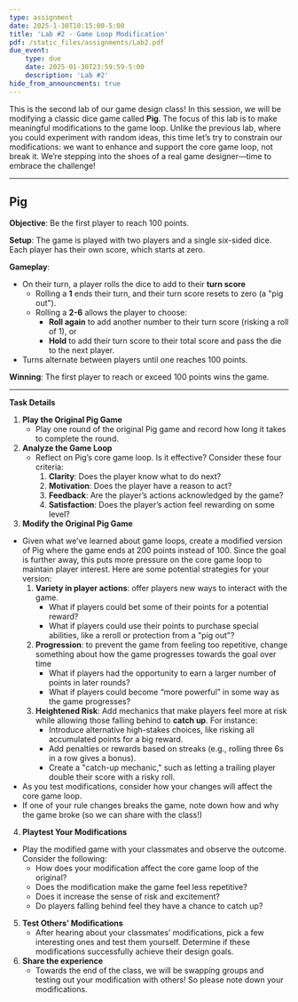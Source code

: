 ```yaml
---
type: assignment
date: 2025-1-30T10:15:00-5:00
title: 'Lab #2 - Game Loop Modification'
pdf: /static_files/assignments/Lab2.pdf
due_event: 
    type: due
    date: 2025-01-30T23:59:59-5:00
    description: 'Lab #2'
hide_from_announcments: true
---
```


This is the second lab of our game design class\! In this session, we will be modifying a classic dice game called **Pig**. The focus of this lab is to make meaningful modifications to the game loop. Unlike the previous lab, where you could experiment with random ideas, this time let’s try to constrain our modifications: we want to enhance and support the core game loop, not break it. We’re stepping into the shoes of a real game designer—time to embrace the challenge\!

---

## Pig

**Objective**: Be the first player to reach 100 points.

**Setup**: The game is played with two players and a single six-sided dice. Each player has their own score, which starts at zero.

**Gameplay**:

* On their turn, a player rolls the dice to add to their **turn score**  
  * Rolling a **1** ends their turn, and their turn score resets to zero (a "pig out").  
  * Rolling a **2-6** allows the player to choose:  
    * **Roll again** to add another number to their turn score (risking a roll of 1), or  
    * **Hold** to add their turn score to their total score and pass the die to the next player.  
* Turns alternate between players until one reaches 100 points.

**Winning**: The first player to reach or exceed 100 points wins the game.

---

**Task Details**

1. **Play the Original Pig Game**  
   * Play one round of the original Pig game and record how long it takes to complete the round.  
2. **Analyze the Game Loop**  
   * Reflect on Pig’s core game loop. Is it effective? Consider these four criteria:  
     1. **Clarity**: Does the player know what to do next?  
     2. **Motivation**: Does the player have a reason to act?  
     3. **Feedback**: Are the player’s actions acknowledged by the game?  
     4. **Satisfaction**: Does the player’s action feel rewarding on some level?  
3. **Modify the Original Pig Game**  
* Given what we’ve learned about game loops, create a modified version of Pig where the game ends at 200 points instead of 100\. Since the goal is further away, this puts more pressure on the core game loop to maintain player interest. Here are some potential strategies for your version:  
  1. **Variety in player actions**: offer players new ways to interact with the game.  
     * What if players could bet some of their points for a potential reward?  
     * What if players could use their points to purchase special abilities, like a reroll or protection from a "pig out"?  
  2. **Progression**: to prevent the game from feeling too repetitive, change something about how the game progresses towards the goal over time  
     * What if players had the opportunity to earn a larger number of points in later rounds?  
     * What if players could become “more powerful” in some way as the game progresses?  
  3. **Heightened Risk**: Add mechanics that make players feel more at risk while allowing those falling behind to **catch up**. For instance:  
     * Introduce alternative high-stakes choices, like risking all accumulated points for a big reward.  
     * Add penalties or rewards based on streaks (e.g., rolling three 6s in a row gives a bonus).  
     * Create a "catch-up mechanic," such as letting a trailing player double their score with a risky roll.  
* As you test modifications, consider how your changes will affect the core game loop.  
* If one of your rule changes breaks the game, note down how and why the game broke (so we can share with the class\!)  
4. **Playtest Your Modifications**  
* Play the modified game with your classmates and observe the outcome. Consider the following:  
  * How does your modification affect the core game loop of the original?  
  * Does the modification make the game feel less repetitive?  
  * Does it increase the sense of risk and excitement?  
  * Do players falling behind feel they have a chance to catch up?  
5. **Test Others’ Modifications**  
   * After hearing about your classmates’ modifications, pick a few interesting ones and test them yourself. Determine if these modifications successfully achieve their design goals.  
6. **Share the experience**  
   * Towards the end of the class, we will be swapping groups and testing out your modification with others\! So please note down your modifications.
